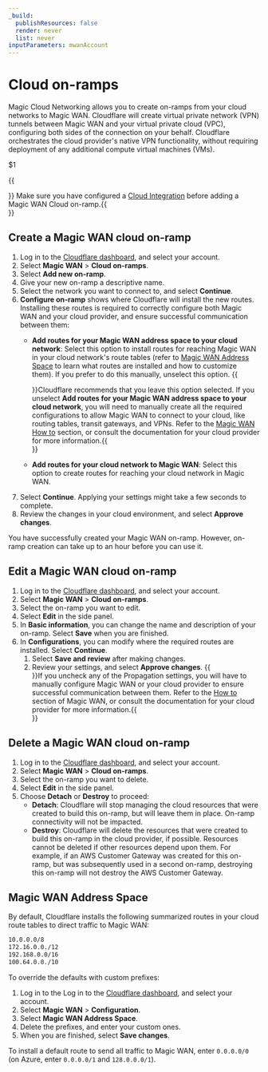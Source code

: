 ```yaml
---
_build:
  publishResources: false
  render: never
  list: never
inputParameters: mwanAccount
---
```


# Cloud on-ramps

Magic Cloud Networking allows you to create on-ramps from your cloud networks to Magic WAN. Cloudflare will create virtual private network (VPN) tunnels between Magic WAN and your virtual private cloud (VPC), configuring both sides of the connection on your behalf. Cloudflare orchestrates the cloud provider's native VPN functionality, without requiring deployment of any additional compute virtual machines (VMs).

$1

{{<Aside type="note">}} Make sure you have configured a [Cloud Integration](/magic-cloud-networking/get-started/) before adding a Magic WAN Cloud on-ramp.{{</Aside>}}

## Create a Magic WAN cloud on-ramp

1. Log in to the [Cloudflare dashboard](https://dash.cloudflare.com/), and select your account.
2. Select **Magic WAN** > **Cloud on-ramps**.
3. Select **Add new on-ramp**.
4. Give your new on-ramp a descriptive name.
5. Select the network you want to connect to, and select **Continue**.
6. **Configure on-ramp** shows where Cloudflare will install the new routes. Installing these routes is required to correctly configure both Magic WAN and your cloud provider, and ensure successful communication between them:
    - **Add routes for your Magic WAN address space to your cloud network**: Select this option to install routes for reaching Magic WAN in your cloud network's route tables (refer to [Magic WAN Address Space](#magic-wan-address-space) to learn what routes are installed and how to customize them). If you prefer to do this manually, unselect this option.
    {{<Aside type="warning">}}Cloudflare recommends that you leave this option selected. If you unselect **Add routes for your Magic WAN address space to your cloud network**, you will need to manually create all the required configurations to allow Magic WAN to connect to your cloud, like routing tables, transit gateways, and VPNs. Refer to the [Magic WAN How to](/magic-wan/configuration/manually/how-to/) section, or consult the documentation for your cloud provider for more information.{{</Aside>}}

    - **Add routes for your cloud network to Magic WAN**: Select this option to create routes for reaching your cloud network in Magic WAN.
7. Select **Continue**. Applying your settings might take a few seconds to complete.
8. Review the changes in your cloud environment, and select **Approve changes**.

You have successfully created your Magic WAN on-ramp. However, on-ramp creation can take up to an hour before you can use it.

## Edit a Magic WAN cloud on-ramp

1. Log in to the [Cloudflare dashboard](https://dash.cloudflare.com/), and select your account.
2. Select **Magic WAN** > **Cloud on-ramps**.
3. Select the on-ramp you want to edit.
4. Select **Edit** in the side panel.
5. In **Basic information**, you can change the name and description of your on-ramp. Select **Save** when you are finished.
6. In **Configurations**, you can modify where the required routes are installed. Select **Continue**.
    1. Select **Save and review** after making changes.
    2. Review your settings, and select **Approve changes**.
    {{<Aside type="warning">}}If you uncheck any of the Propagation settings, you will have to manually configure Magic WAN or your cloud provider to ensure successful communication between them. Refer to the [How to](/magic-wan/configuration/manually/how-to/) section of Magic WAN, or consult the documentation for your cloud provider for more information.{{</Aside>}}

## Delete a Magic WAN cloud on-ramp

1. Log in to the [Cloudflare dashboard](https://dash.cloudflare.com/), and select your account.
2. Select **Magic WAN** > **Cloud on-ramps**.
3. Select the on-ramp you want to delete.
4. Select **Edit** in the side panel.
5. Choose **Detach** or **Destroy** to proceed:
    - **Detach**: Cloudflare will stop managing the cloud resources that were created to build this on-ramp, but will leave them in place. On-ramp connectivity will not be impacted.
    - **Destroy**: Cloudflare will delete the resources that were created to build this on-ramp in the cloud provider, if possible. Resources cannot be deleted if other resources depend upon them. For example, if an AWS Customer Gateway was created for this on-ramp, but was subsequently used in a second on-ramp, destroying this on-ramp will not destroy the AWS Customer Gateway.

## Magic WAN Address Space

By default, Cloudflare installs the following summarized routes in your cloud route tables to direct traffic to Magic WAN:

```txt
10.0.0.0/8
172.16.0.0./12
192.168.0.0/16
100.64.0.0./10
```

To override the defaults with custom prefixes:

1. Log in to the Log in to the [Cloudflare dashboard](https://dash.cloudflare.com/), and select your account.
2. Select **Magic WAN** > **Configuration**.
3. Select **Magic WAN Address Space**.
4. Delete the prefixes, and enter your custom ones.
5. When you are finished, select **Save changes**.

To install a default route to send all traffic to Magic WAN, enter `0.0.0.0/0` (on Azure, enter `0.0.0.0/1` and `128.0.0.0/1`).